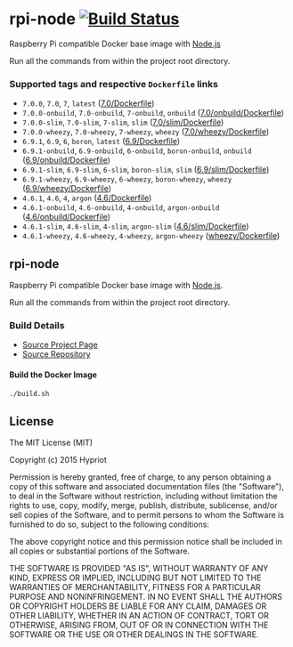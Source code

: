 # rpi-node [![Build Status](https://armbuilder.hypriot.com/api/badges/hypriot/rpi-node/status.svg)](https://armbuilder.hypriot.com/hypriot/rpi-node)

Raspberry Pi compatible Docker base image with [Node.js](http://nodejs.org)

Run all the commands from within the project root directory.

### Supported tags and respective `Dockerfile` links
- `7.0.0`, `7.0`, `7`, `latest` ([7.0/Dockerfile](https://github.com/hypriot/rpi-node/blob/master/7.0/Dockerfile))
- `7.0.0-onbuild`, `7.0-onbuild`, `7-onbuild`, `onbuild` ([7.0/onbuild/Dockerfile](https://github.com/hypriot/rpi-node/blob/master/7.0/onbuild/Dockerfile))
- `7.0.0-slim`, `7.0-slim`, `7-slim`, `slim` ([7.0/slim/Dockerfile](https://github.com/hypriot/rpi-node/blob/master/7.0/slim/Dockerfile))
- `7.0.0-wheezy`, `7.0-wheezy`, `7-wheezy`, `wheezy` ([7.0/wheezy/Dockerfile](https://github.com/hypriot/rpi-node/blob/master/7.0/wheezy/Dockerfile))
- `6.9.1`, `6.9`, `6`, `boron`, `latest` ([6.9/Dockerfile](https://github.com/hypriot/rpi-node/blob/master/6.9/Dockerfile))
- `6.9.1-onbuild`, `6.9-onbuild`, `6-onbuild`, `boron-onbuild`, `onbuild` ([6.9/onbuild/Dockerfile](https://github.com/hypriot/rpi-node/blob/master/6.9/onbuild/Dockerfile))
- `6.9.1-slim`, `6.9-slim`, `6-slim`, `boron-slim`, `slim` ([6.9/slim/Dockerfile](https://github.com/hypriot/rpi-node/blob/master/6.9/slim/Dockerfile))
- `6.9.1-wheezy`, `6.9-wheezy`, `6-wheezy`, `boron-wheezy`, `wheezy` ([6.9/wheezy/Dockerfile](https://github.com/hypriot/rpi-node/blob/master/6.9/wheezy/Dockerfile))
- `4.6.1`, `4.6`, `4`, `argon` ([4.6/Dockerfile](https://github.com/hypriot/rpi-node/blob/master/4.6/Dockerfile))
- `4.6.1-onbuild`, `4.6-onbuild`, `4-onbuild`, `argon-onbuild` ([4.6/onbuild/Dockerfile](https://github.com/hypriot/rpi-node/blob/master/4.6/onbuild/Dockerfile))
- `4.6.1-slim`, `4.6-slim`, `4-slim`, `argon-slim` ([4.6/slim/Dockerfile](https://github.com/hypriot/rpi-node/blob/master/4.6/slim/Dockerfile))
- `4.6.1-wheezy`, `4.6-wheezy`, `4-wheezy`, `argon-wheezy` ([wheezy/Dockerfile](https://github.com/hypriot/rpi-node/blob/master/4.6/wheezy/Dockerfile))

## rpi-node

Raspberry Pi compatible Docker base image with [Node.js](http://nodejs.org).

Run all the commands from within the project root directory.

### Build Details
- [Source Project Page](https://github.com/hypriot)
- [Source Repository](https://github.com/hypriot/rpi-node)

#### Build the Docker Image
```bash
./build.sh
```

## License

The MIT License (MIT)

Copyright (c) 2015 Hypriot

Permission is hereby granted, free of charge, to any person obtaining a copy
of this software and associated documentation files (the "Software"), to deal
in the Software without restriction, including without limitation the rights
to use, copy, modify, merge, publish, distribute, sublicense, and/or sell
copies of the Software, and to permit persons to whom the Software is
furnished to do so, subject to the following conditions:

The above copyright notice and this permission notice shall be included in all
copies or substantial portions of the Software.

THE SOFTWARE IS PROVIDED "AS IS", WITHOUT WARRANTY OF ANY KIND, EXPRESS OR
IMPLIED, INCLUDING BUT NOT LIMITED TO THE WARRANTIES OF MERCHANTABILITY,
FITNESS FOR A PARTICULAR PURPOSE AND NONINFRINGEMENT. IN NO EVENT SHALL THE
AUTHORS OR COPYRIGHT HOLDERS BE LIABLE FOR ANY CLAIM, DAMAGES OR OTHER
LIABILITY, WHETHER IN AN ACTION OF CONTRACT, TORT OR OTHERWISE, ARISING FROM,
OUT OF OR IN CONNECTION WITH THE SOFTWARE OR THE USE OR OTHER DEALINGS IN THE
SOFTWARE.
